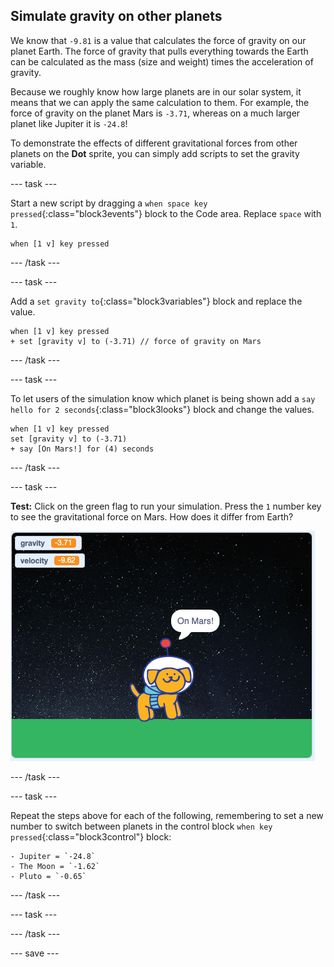 ## Simulate gravity on other planets

We know that `-9.81` is a value that calculates the force of gravity on our planet Earth. The force of gravity that pulls everything towards the Earth can be calculated as the mass (size and weight) times the acceleration of gravity. 

Because we roughly know how large planets are in our solar system, it means that we can apply the same calculation to them. For example, the force of gravity on the planet Mars is `-3.71`, whereas on a much larger planet like Jupiter it is `-24.8`!

To demonstrate the effects of different gravitational forces from other planets on the **Dot** sprite, you can simply add scripts to set the gravity variable.

--- task ---

Start a new script by dragging a `when space key pressed`{:class="block3events"} block to the Code area. Replace `space` with `1`. 

```blocks3
when [1 v] key pressed 
```

--- /task ---

--- task ---

Add a `set gravity to`{:class="block3variables"} block and replace the value.

```blocks3
when [1 v] key pressed 
+ set [gravity v] to (-3.71) // force of gravity on Mars
```

--- /task ---

--- task ---

To let users of the simulation know which planet is being shown add a `say hello for 2 seconds`{:class="block3looks"} block and change the values.

```blocks3
when [1 v] key pressed 
set [gravity v] to (-3.71)
+ say [On Mars!] for (4) seconds
```

--- /task ---

--- task ---

**Test:** Click on the green flag to run your simulation. Press the `1` number key to see the gravitational force on Mars. How does it differ from Earth? 

![stage showing 1 key pressed](images/on-mars.png)



--- /task ---

--- task ---

Repeat the steps above for each of the following, remembering to set a new number to switch between planets in the control block `when key pressed`{:class="block3control"} block:

	- Jupiter = `-24.8`
	- The Moon = `-1.62`
	- Pluto = `-0.65`

--- /task ---

--- task ---

--- /task ---

--- save ---